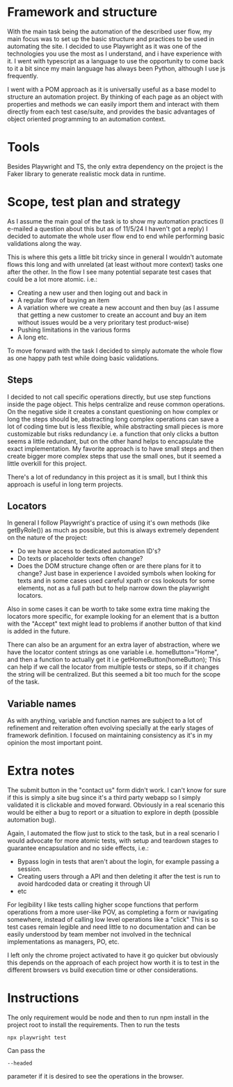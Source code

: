 # Framework and structure

With the main task being the automation of the described user flow, my main focus was to set up the basic
structure and practices to be used in automating the site. I decided to use Playwright as it was one of
the technologies you use the most as I understand, and i have experience with it. I went with typescript as
a language to use the opportunity to come back to it a bit since my main language has always been Python,
although I use js frequently.

I went with a POM approach as it is universally useful as a base model to structure an automation project.
By thinking of each page as an object with properties and methods we can easily import them and interact with
them directly from each test case/suite, and provides the basic advantages of object oriented programming to
an automation context.

# Tools

Besides Playwright and TS, the only extra dependency on the project is the Faker library to generate
realistic mock data in runtime.

# Scope, test plan and strategy

As I assume the main goal of the task is to show my automation practices (I e-mailed a question about this but as of 11/5/24
I haven't got a reply) I decided to automate the whole user flow end to end while performing basic validations along the way.

This is where this gets a little bit tricky since in general I wouldn't automate flows this long and with unrelated (at least
without more context) tasks one after the other. In the flow I see many potential separate test cases that could be a lot more atomic.
i.e.: 
* Creating a new user and then loging out and back in
* A regular flow of buying an item
* A variation where we create a new account and then buy (as I assume that getting a new customer to create an account and buy an item
without issues would be a very prioritary test product-wise)
* Pushing limitations in the various forms
* A long etc.

To move forward with the task I decided to simply automate the whole flow as one happy path test while doing basic validations. 

## Steps

I decided to not call specific operations directly, but use step functions inside the page object. This helps centralize and reuse
common operations. On the negative side it creates a constant questioning on how complex or long the steps should be, abstracting long
complex operations can save a lot of coding time but is less flexible, while abstracting small pieces is more customizable but risks redundancy
i.e. a function that only clicks a button seems a little redundant, but on the other hand helps to encapsulate the exact implementation.
My favorite approach is to have small steps and then create bigger more complex steps that use the small ones, but it seemed a little overkill 
for this project.

There's a lot of redundancy in this project as it is small, but I think this approach is useful in long term projects.

## Locators

In general I follow Playwright's practice of using it's own methods (like getByRole()) as much as possible, but this is always
extremely dependent on the nature of the project:
* Do we have access to dedicated automation ID's?
* Do texts or placeholder texts often change?
* Does the DOM structure change often or are there plans for it to change?
Just base in experience I avoided symbols when looking for texts and in some cases used careful xpath or css lookouts for some
elements, not as a full path but to help narrow down the playwright locators.

Also in some cases it can be worth to take some extra time making the locators more specific, for example looking for an element
that is a button with the "Accept" text might lead to problems if another button of that kind is added in the future.

There can also be an argument for an extra layer of abstraction, where we have the locator content strings as one variable
i.e. homeButton="Home", and then a function to actually get it i.e getHomeButton(homeButton);
This can help if we call the locator from multiple tests or steps, so if it changes the string will be centralized. But this seemed
a bit too much for the scope of the task.

## Variable names

As with anything, variable and function names are subject to a lot of refinement and reiteration often evolving specially at the early
stages of framework definition. I focused on maintaining consistency as it's in my opinion the most important point.

# Extra notes

The submit button in the "contact us" form didn't work. I can't know for sure if this is simply a site bug since it's a third
party webapp so I simply validated it is clickable and moved forward. Obviously in a real scenario this would be either a bug to
report or a situation to explore in depth (possible automation bug).

Again, I automated the flow just to stick to the task, but in a real scenario I would advocate for more atomic tests, with setup
and teardown stages to guarantee encapsulation and no side effects, i.e.:
* Bypass login in tests that aren't about the login, for example passing a session.
* Creating users through a API and then deleting it after the test is run to avoid hardcoded data or creating it through UI
* etc

For legibility I like tests calling higher scope functions that perform operations from a more user-like POV, as completing
a form or navigating somewhere, instead of calling low level operations like a "click"
This is so test cases remain legible and need little to no documentation and can be easily understood by team member not
involved in the technical implementations as managers, PO, etc.

I left only the chrome project activated to have it go quicker but obviously this depends on the approach of each project
how worth it is to test in the different browsers vs build execution time or other considerations.

# Instructions

The only requirement would be node and then to run npm install in the project root to install the requirements.
Then to run the tests
```
npx playwright test
```
Can pass the 
```
--headed
```
parameter if it is desired to see the operations in the browser.